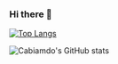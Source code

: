 ### Hi there 👋

<!--
**cabiamdos/cabiamdos** is a ✨ _special_ ✨ repository because its `README.md` (this file) appears on your GitHub profile.

Here are some ideas to get you started:

- 🔭 I’m currently working on ...
- 🌱 I’m currently learning ...
- 👯 I’m looking to collaborate on ...
- 🤔 I’m looking for help with ...
- 💬 Ask me about ...
- 📫 How to reach me: ...
- 😄 Pronouns: ...
- ⚡ Fun fact: ...
-->

[![Top Langs](https://github-readme-stats.vercel.app/api/top-langs/?username=cabiamdos&show_icons=true&title_color=fff&icon_color=79ff97&text_color=9f9f9f&bg_color=151515)](https://github.com/cabiamdos/github-readme-stats)

![Cabiamdo's GitHub stats](https://github-readme-stats.vercel.app/api?username=cabiamdos&show_icons=true&show_icons=true&title_color=fff&icon_color=79ff97&text_color=9f9f9f&bg_color=151515)
